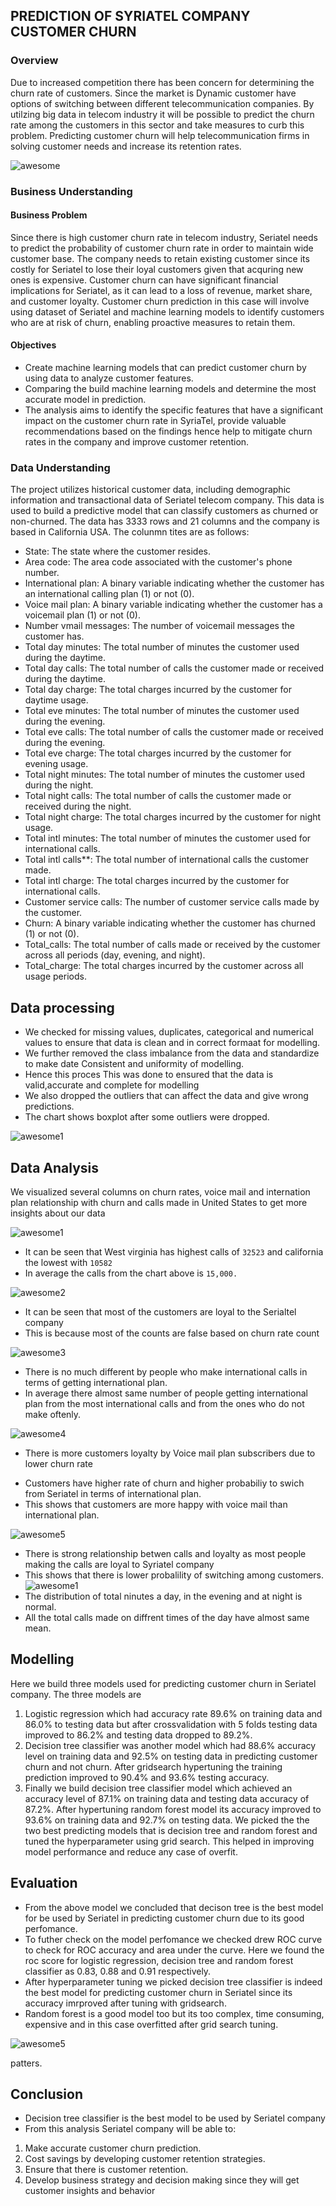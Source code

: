 
## PREDICTION OF SYRIATEL COMPANY CUSTOMER CHURN
### Overview
Due to increased competition there has been concern for determining the churn rate of customers. Since the market is Dynamic customer have options of switching between different telecommunication companies. By utilzing big data in telecom industry it will be possible to predict the churn rate among the customers in this sector and take measures to curb this problem. Predicting customer churn will help telecommunication firms in solving customer needs and increase its retention rates. 

![awesome](images/churn%20pic.jpg)
### Business Understanding
#### Business Problem
Since there is high customer churn rate in telecom industry, Seriatel needs to predict the probability of customer churn rate in order to maintain wide customer base. The company needs to retain existing customer since its costly for Seriatel to lose their loyal customers given that acquring new ones is expensive. Customer churn can have significant financial implications for Seriatel, as it can lead to a loss of revenue, market share, and customer loyalty. Customer churn prediction in this case will involve using dataset of Seriatel and machine learning models to identify customers who are at risk of churn, enabling proactive measures to retain them.
#### Objectives 
* Create machine learning models that can predict customer churn by using data to analyze customer features.
* Comparing the build machine learning models and determine the most accurate model in prediction.  
* The analysis aims to identify the specific features that have a significant impact on the customer churn rate in SyriaTel, provide valuable recommendations based on the findings hence help to mitigate churn rates in the company and improve customer retention.
### Data Understanding 
The project utilizes historical customer data, including demographic information and transactional data of Seriatel telecom company. This data is used to build a predictive model that can classify customers as churned or non-churned. The data has 3333 rows and 21 columns and the company is based in California USA. The colunmn tites are as follows:

- State: The state where the customer resides.
- Area code: The area code associated with the customer's phone number.
- International plan: A binary variable indicating whether the customer has an international calling plan (1) or not (0).
- Voice mail plan: A binary variable indicating whether the customer has a voicemail plan (1) or not (0).
- Number vmail messages: The number of voicemail messages the customer has.
- Total day minutes: The total number of minutes the customer used during the daytime.
- Total day calls: The total number of calls the customer made or received during the daytime.
- Total day charge: The total charges incurred by the customer for daytime usage.
- Total eve minutes: The total number of minutes the customer used during the evening.
- Total eve calls: The total number of calls the customer made or received during the evening.
- Total eve charge: The total charges incurred by the customer for evening usage.
- Total night minutes: The total number of minutes the customer used during the night.
- Total night calls: The total number of calls the customer made or received during the night.
- Total night charge: The total charges incurred by the customer for night usage.
- Total intl minutes: The total number of minutes the customer used for international calls.
- Total intl calls**: The total number of international calls the customer made.
- Total intl charge: The total charges incurred by the customer for international calls.
- Customer service calls: The number of customer service calls made by the customer.
- Churn: A binary variable indicating whether the customer has churned (1) or not (0).
- Total_calls: The total number of calls made or received by the customer across all periods (day, evening, and night).
- Total_charge: The total charges incurred by the customer across all usage periods.
## Data processing 
- We checked for missing values, duplicates, categorical and numerical values to ensure that data is clean and in correct formaat for modelling. 
- We further removed the class imbalance from the data and standardize to make date Consistent and uniformity of modelling. 
- Hence this proces This was done to ensured that the data is valid,accurate and complete for modelling
- We also dropped the outliers that can affect the data and give wrong predictions. 
- The chart shows boxplot after some outliers were dropped. 

![awesome1](images/boxplot.png)
## Data Analysis 
We visualized several columns on churn rates, voice mail and internation plan relationship with churn and calls made in United States to get more insights about our data

![awesome1](images/total%20call.png)
- It can be seen that West virginia has highest calls of  `32523` and california the lowest with `10582` 
- In average the calls from the chart above is `15,000.` 

![awesome2](images/churn%20rate.png)
- It can be seen that most of the customers are loyal to the Serialtel company
- This is because most of the counts are false based on churn rate count 

![awesome3](images/intl%20plan.png) 
- There is no much different by people who make international calls in terms of getting international plan.
- In average there almost same number of people getting international plan from the most international calls and from the ones who do not make oftenly.

![awesome4](images/intl%20plan%202.png)
- There is more customers loyalty by Voice mail plan subscribers due to lower churn rate 
* Customers have higher rate of churn and higher probabiliy to swich from Seriatel in terms of international plan.  
* This shows that customers are more happy with voice mail than international plan.   

![awesome5](images/output.png) 
- There is strong relationship betwen calls and loyalty as most people making the calls are loyal to Syriatel company
- This shows that there is lower probalility of switching among customers. 
![awesome1](images/talk%20time.png)
- The distribution of total ninutes a day, in the evening and at night is normal.
- All the total calls made on diffrent times of the day have almost same mean.
## Modelling
Here we build three models used for predicting customer churn in Seriatel company.
The three models are 
1. Logistic regression which had accuracy rate 89.6% on training data and 86.0% to testing data but after crossvalidation with 5 folds testing data improved to 86.2% and testing data dropped to 89.2%.
2. Decision tree classifier was another model which had 88.6% accuracy level on training data and 92.5% on testing data in predicting customer churn and not churn. After gridsearch hypertuning the training prediction improved to 90.4% and 93.6% testing accuracy. 
3. Finally we build decision tree classifier model which achieved an accuracy level of 87.1% on training data and testing data accuracy of 87.2%. After hypertuning random forest model its accuracy improved to 93.6% on training data and 92.7% on testing data. 
We picked the the two best predicting models that is decision tree and random forest and tuned the hyperparameter using grid search. This helped in improving model performance and reduce any case of overfit. 

## Evaluation 
- From the above model we concluded that decison tree is the best model for be used by Seriatel in predicting customer churn due to its good perfomance. 
- To futher check on the model perfomance we checked drew ROC curve to check for ROC accuracy and area under the curve. Here we found the roc score for logistic regression, decision tree and random forest classifier as 0.83, 0.88 and 0.91 respectively.
- After hyperparameter tuning we picked decision tree classifier is indeed the best model for predicting customer churn in Seriatel since its accuracy imrproved after tuning with gridsearch. 
- Random forest is a good model too but its too complex, time consuming, expensive and in this case overfitted after grid search tuning.

![awesome5](images/roc.png) 

 patters. 
## Conclusion 
- Decision tree classifier is the best model to be used by Seriatel company
- From this analysis Seriatel company will be able to: 
1. Make accurate customer churn prediction.
2. Cost savings by developing customer retention strategies. 
3. Ensure that there is customer retention.
4. Develop business strategy and decision making since they will get customer insights and behavior